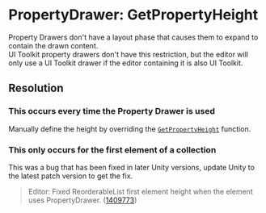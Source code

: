# PropertyDrawer: GetPropertyHeight

Property Drawers don't have a layout phase that causes them to expand to contain the drawn content.  
UI Toolkit property drawers don't have this restriction, but the editor will only use a UI Toolkit drawer if the editor containing it is also UI Toolkit.

## Resolution
### This occurs every time the Property Drawer is used
Manually define the height by overriding the [`GetPropertyHeight`](https://docs.unity3d.com/ScriptReference/PropertyDrawer.GetPropertyHeight.html) function.

### This only occurs for the first element of a collection
This was a bug that has been fixed in later Unity versions, update Unity to the latest patch version to get the fix.

> Editor: Fixed ReorderableList first element height when the element uses PropertyDrawer. ([1409773](https://issuetracker.unity3d.com/issues/first-array-element-expansion-is-broken-for-arrays-that-use-custom-property-drawers))
